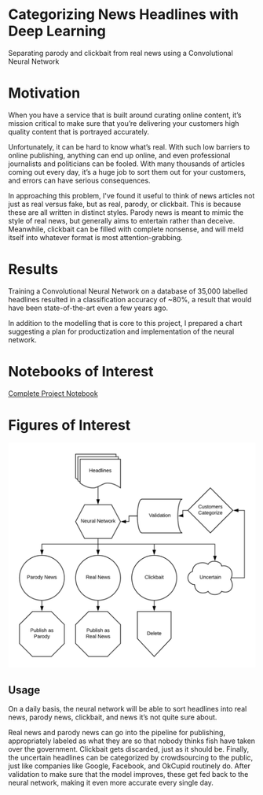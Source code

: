 # Categorizing News Headlines with Deep Learning
Separating parody and clickbait from real news using a Convolutional Neural Network

# Motivation

When you have a service that is built around curating online content, it’s mission critical to make sure that you’re delivering your customers high quality content that is portrayed accurately.

Unfortunately, it can be hard to know what’s real. With such low barriers to online publishing, anything can end up online, and even professional journalists and politicians can be fooled. With many thousands of articles coming out every day, it’s a huge job to sort them out for your customers, and errors can have serious consequences.

In approaching this problem, I've found it useful to think of news articles not just as real versus fake, but as real, parody, or clickbait. This is because these are all written in distinct styles. Parody news is meant to mimic the style of real news, but generally aims to entertain rather than deceive. Meanwhile, clickbait can be filled with complete nonsense, and will meld itself into whatever format is most attention-grabbing.

# Results

Training a Convolutional Neural Network on a database of 35,000 labelled headlines resulted in a classification accuracy of ~80%, a result that would have been state-of-the-art even a few years ago.

In addition to the modelling that is core to this project, I prepared a chart suggesting a plan for productization and implementation of the neural network.

# Notebooks of Interest

[Complete Project Notebook](notebooks/ModFourProject.ipynb)

# Figures of Interest

![](reports/figures/product_chart.png)


## Usage
On a daily basis, the neural network will be able to sort headlines into real news, parody news, clickbait, and news it’s not quite sure about.

Real news and parody news can go into the pipeline for publishing, appropriately labeled as what they are so that nobody thinks fish have taken over the government. Clickbait gets discarded, just as it should be. Finally, the uncertain headlines can be categorized by crowdsourcing to the public, just like companies like Google, Facebook, and OkCupid routinely do. After validation to make sure that the model improves, these get fed back to the neural network, making it even more accurate every single day.
